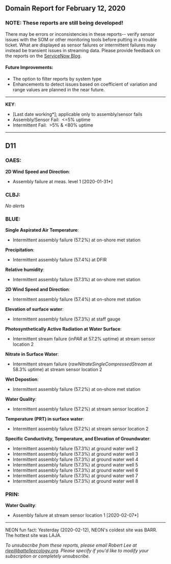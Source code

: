 ## Domain Report for February 12, 2020


### NOTE: These reports are still being developed!
There may be errors or inconsistencies in these reports-- verify sensor issues with the SOM or other monitoring tools before putting in a trouble ticket. What are displayed as sensor failures or intermittent failures may instead be transient issues in streaming data.
Please provide feedback on the reports on the [ServiceNow Blog](https://neon.service-now.com/community?id=community_blog&sys_id=9b4fbe8adbed734017ecf9041d9619be).

#### Future Improvements: 
 - The option to filter reports by system type 
 - Enhancements to detect issues based on coefficient of variation and range values are planned in the near future.

***

**KEY**:

 - [Last date working*]; applicable only to assembly/sensor fails
 - Assembly/Sensor Fail:&nbsp;&nbsp;<=5% uptime
 - Intermittent Fail:&nbsp;&nbsp;>5% & <80% uptime

***
## D11

### OAES:

**2D Wind Speed and Direction**:
 - Assembly failure at meas. level 1 [2020-01-31*]

### CLBJ:

_No alerts_

### BLUE:

**Single Aspirated Air Temperature**:
 - Intermittent assembly failure (57.2%) at on-shore met station

**Precipitation**:
 - Intermittent assembly failure (57.4%) at DFIR

**Relative humidity**:
 - Intermittent assembly failure (57.3%) at on-shore met station

**2D Wind Speed and Direction**:
 - Intermittent assembly failure (57.4%) at on-shore met station

**Elevation of surface water**:
 - Intermittent assembly failure (57.3%) at staff gauge

**Photosynthetically Active Radiation at Water Surface**:
 - Intermittent stream failure (_inPAR_ at 57.2% uptime) at stream sensor location 2

**Nitrate in Surface Water**:
 - Intermittent stream failure (_rawNitrateSingleCompressedStream_ at 58.3% uptime) at stream sensor location 2

**Wet Depostion**:
 - Intermittent assembly failure (57.2%) at on-shore met station

**Water Quality**:
 - Intermittent assembly failure (57.2%) at stream sensor location 2

**Temperature (PRT) in surface water**:
 - Intermittent assembly failure (57.2%) at stream sensor location 2

**Specific Conductivity, Temperature, and Elevation of Groundwater**:
 - Intermittent assembly failure (57.3%) at ground water well 2
 - Intermittent assembly failure (57.3%) at ground water well 3
 - Intermittent assembly failure (57.3%) at ground water well 4
 - Intermittent assembly failure (57.3%) at ground water well 5
 - Intermittent assembly failure (57.3%) at ground water well 6
 - Intermittent assembly failure (57.3%) at ground water well 7
 - Intermittent assembly failure (57.3%) at ground water well 8

### PRIN:

**Water Quality**:
 - Assembly failure at stream sensor location 1 [2020-02-07*]

***
NEON fun fact: Yesterday (2020-02-12), NEON's coldest site was BARR. The hottest site was LAJA.

_To unsubscribe from these reports, please email Robert Lee at rlee@battelleecology.org. Please specify if you'd like to modify your subscription or completely unsubscribe._
